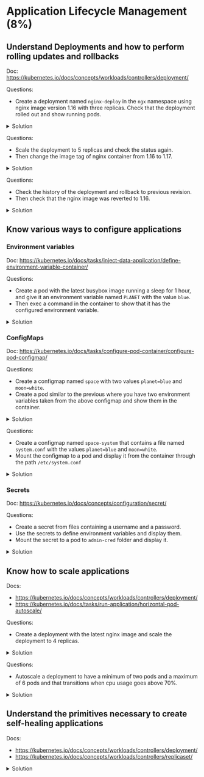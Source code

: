 # Application Lifecycle Management (8%)

## Understand Deployments and how to perform rolling updates and rollbacks

Doc: https://kubernetes.io/docs/concepts/workloads/controllers/deployment/

Questions:
- Create a deployment named `nginx-deploy` in the `ngx` namespace using nginx image version 1.16 with three replicas. Check that the deployment rolled out and show running pods.

<details><summary>Solution</summary>
<p>

```bash
# Create the template from kubectl
kubectl create deployment nginx-deploy --image=nginx:1.16 --dry-run=client -o yaml > nginx-deploy.yml

# Edit the template and add the namespace, and the replica number
emacs nginx-deploy.yml
```

The template should look like this:

```yaml
apiVersion: apps/v1
kind: Deployment
metadata:
  creationTimestamp: null
  labels:
    app: nginx
  name: nginx-deploy
  namespace: ngx
spec:
  replicas: 3
  selector:
    matchLabels:
      app: nginx
  strategy: {}
  template:
    metadata:
      creationTimestamp: null
      labels:
        app: nginx
    spec:
      containers:
      - image: nginx:1.16
        name: nginx
        resources: {}
        status: {}
```

Apply the template:

```bash
# Create the namespace first
kubectl create ns ngx
kubectl apply -f nginx-deploy.yml
```

Check that the deployment has rolled out and that it is running:

```bash
kubectl -n ngx rollout status deployment/nginx-deploy
deployment "nginx-deploy" successfully rolled out

kubectl -n ngx get deploy
NAME           READY   UP-TO-DATE   AVAILABLE   AGE
nginx-deploy   3/3     3            3           44s
```

Check the pods from the deployment:

```bash
kubectl -n ngx get pods
NAME                          READY   STATUS    RESTARTS   AGE
nginx-deploy-7ff78f74b9-8qqk2   1/1     Running   0          3m1s
nginx-deploy-7ff78f74b9-h9jcj   1/1     Running   0          3m1s
nginx-deploy-7ff78f74b9-nzhqz   1/1     Running   0          3m1s
```

</p>
</details>

Questions:
- Scale the deployment to 5 replicas and check the status again.
- Then change the image tag of nginx container from 1.16 to 1.17.

<details><summary>Solution</summary>
<p>

```bash
kubectl -n ngx scale deployment nginx-deploy --replicas=5

kubectl -n ngx rollout status deployment nginx-deploy
deployment "nginx-deploy" successfully rolled out

kubectl -n ngx get deploy
NAME           READY   UP-TO-DATE   AVAILABLE   AGE
nginx-deploy   5/5     5            5           5m32s

kubectl -n ngx get pods
NAME                          READY   STATUS    RESTARTS   AGE
nginx-deploy-7ff78f74b9-2mjcn   1/1     Running   0          71s
nginx-deploy-7ff78f74b9-8qqk2   1/1     Running   0          5m55s
nginx-deploy-7ff78f74b9-cpxrw   1/1     Running   0          71s
nginx-deploy-7ff78f74b9-h9jcj   1/1     Running   0          5m55s
nginx-deploy-7ff78f74b9-nzhqz   1/1     Running   0          5m55s

```

Change the image tag:

```bash
kubectl -n ngx edit deployment/nginx-deploy
...
    spec:
      containers:
      - image: nginx:1.17
        imagePullPolicy: IfNotPresent
...
```

Check that new replicaset was created and new pods were deployed:

```bash
kubectl -n ngx get replicaset
NAME                      DESIRED   CURRENT   READY   AGE
nginx-deploy-549f5fcb58   5         5         5       14m
nginx-deploy-7ff78f74b9   0         0         0       15m

kubectl -n ngx get pods
NAME                            READY   STATUS              RESTARTS   AGE
nginx-deploy-549f5fcb58-cpc2r   1/1     Running             0          15m
nginx-deploy-549f5fcb58-pg2lb   1/1     Running             0          15m
nginx-deploy-549f5fcb58-r9tvr   1/1     Running             0          15m
nginx-deploy-549f5fcb58-sjhjz   1/1     Running             0          15m
nginx-deploy-549f5fcb58-wdxqz   1/1     Running             0          15m

```

</p>
</details>

Questions:
- Check the history of the deployment and rollback to previous revision.
- Then check that the nginx image was reverted to 1.16.

<details><summary>Solution</summary>
<p>

```bash
kubectl -n ngx rollout history deployment nginx-deploy
kubectl -n ngx rollout undo deployment nginx-deploy

kubectl -n ngx get replicaset
NAME                      DESIRED   CURRENT   READY   AGE
nginx-deploy-549f5fcb58   0         0         0       30m
nginx-deploy-7ff78f74b9   5         5         5       30m

kubectl -n ngx get pods
NAME                            READY   STATUS    RESTARTS   AGE
nginx-deploy-7ff78f74b9-72xc8   1/1     Running   0          8m11s
nginx-deploy-7ff78f74b9-7c5wh   1/1     Running   0          8m9s
nginx-deploy-7ff78f74b9-fj5bg   1/1     Running   0          8m11s
nginx-deploy-7ff78f74b9-qcdkn   1/1     Running   0          8m11s
nginx-deploy-7ff78f74b9-xx8fm   1/1     Running   0          8m9s

kubectl -n ngx get pods nginx-deploy-7ff78f74b9-72xc8 -o jsonpath='{.spec.containers[0].image}'
nginx:1.16

```

</p>
</details>

## Know various ways to configure applications

### Environment variables

Doc: https://kubernetes.io/docs/tasks/inject-data-application/define-environment-variable-container/

Questions:
- Create a pod with the latest busybox image running a sleep for 1 hour, and give it an environment variable named `PLANET` with the value `blue`.
- Then exec a command in the container to show that it has the configured environment variable.

<details><summary>Solution</summary>
<p>

The pod yaml `envvar.yml`:

```yml
apiVersion: v1
kind: Pod
metadata:
  labels:
    run: envvar
  name: envvar
spec:
  containers:
  - image: busybox:latest
    name: envvar
	args:
	  - sleep
	  - "3600"
	env:
	- name: PLANET
	  value: "blue"
```

Run and check:

```bash
# Run the pod:
kubectl apply -f envvar.yml

# Check the env variable:
kubectl exec envvar -- env | grep PLANET
PLANET=blue
```

</p>
</details>

### ConfigMaps

Doc: https://kubernetes.io/docs/tasks/configure-pod-container/configure-pod-configmap/

Questions:
- Create a configmap named `space` with two values `planet=blue` and `moon=white`.
- Create a pod similar to the previous where you have two environment variables taken from the above configmap and show them in the container.

<details><summary>Solution</summary>
<p>

The configmap:
```bash
kubectl create configmap space --from-literal=planet=blue --from-literal=moon=white
```

The pod yaml `envvar.yml`:

```yml
kind: Pod
metadata:
  labels:
    run: envvar
  name: envvar
spec:
  containers:
  - image: busybox:latest
    name: envvar
    args:
      - sleep
      - "3600"
    env:
      - name: PLANET
        valueFrom:
          configMapKeyRef:
            name: space
            key: planet
      - name: MOON
        valueFrom:
          configMapKeyRef:
            name: space
            key: moon
```

Create pod and show variables:

```bash
kubectl apply -f envvar.yml
kubectl exec envvar -- env | grep -E "PLANET|MOON"
MOON=white
PLANET=blue
```

</p>
</details>


Questions:
- Create a configmap named `space-system` that contains a file named `system.conf` with the values `planet=blue` and `moon=white`.
- Mount the configmap to a pod and display it from the container through the path `/etc/system.conf`

<details><summary>Solution</summary>
<p>

```bash
cat << EOF > system.conf
planet=blue
moon=white
EOF

kubectl create configmap space-system --from-file=system.conf
```

The pod yaml `confvolume.conf`:

```yaml
cat confvolume.yml
apiVersion: v1
kind: Pod
metadata:
  labels:
    run: confvolume
  name: confvolume
spec:
  containers:
  - image: busybox:latest
    name: confvolume
    args:
      - sleep
      - "3600"
    volumeMounts:
      - name: system
        mountPath: /etc/system.conf
        subPath: system.conf
    resources: {}
  volumes:
  - name: system
    configMap:
      name: space-system
```

Create pod and show file:

```bash
kubectl apply -f confvolume.yml

kubectl exec confvolume -- cat /etc/system.conf
planet=blue
moon=white

```

</p>
</details>

### Secrets

Doc: https://kubernetes.io/docs/concepts/configuration/secret/

Questions:
- Create a secret from files containing a username and a password.
- Use the secrets to define environment variables and display them.
- Mount the secret to a pod to `admin-cred` folder and display it.

<details><summary>Solution</summary>
<p>

Create secret.

```bash
echo -n 'admin' > username
echo -n 'admin-pass' > password

kubectl create secret generic admin-cred --from-file=username --from-file=password
```

Use secret as environment variables.

```yaml
apiVersion: v1
kind: Pod
metadata:
  labels:
    run: secretenv
  name: secretenv
spec:
  containers:
  - image: busybox:latest
    name: secretenv
    args:
      - sleep
      - "3600"
    env:
      - name: USERNAME
        valueFrom:
          secretKeyRef:
            name: admin-cred
            key: username
      - name: PASSWORD
        valueFrom:
          secretKeyRef:
            name: admin-cred
            key: password

```

```bash
kubectl apply -f secretenv.yml

kubectl exec secretenv -- env | grep -E "USERNAME|PASSWORD"
USERNAME=admin
PASSWORD=admin-pass
```

Mount a secret to pod:

```yaml
apiVersion: v1
kind: Pod
metadata:
  labels:
    run: secretvolume
  name: secretvolume
spec:
  containers:
  - image: busybox:latest
    name: secretvolume
    args:
      - sleep
      - "3600"
    volumeMounts:
      - name: admincred
        mountPath: /etc/admin-cred
        readOnly: true
  volumes:
  - name: admincred
    secret:
      secretName: admin-cred

```

```bash
kubectl apply -f secretvolume.yml

kubectl exec secretvolume -- ls /etc/admin-cred
password
username

kubectl exec secretvolume -- cat /etc/admin-cred/username
admin

kubectl exec secretvolume -- cat /etc/admin-cred/password
admin-pass
```

</p>
</details>


## Know how to scale applications

Docs:
- https://kubernetes.io/docs/concepts/workloads/controllers/deployment/
- https://kubernetes.io/docs/tasks/run-application/horizontal-pod-autoscale/

Questions:
- Create a deployment with the latest nginx image and scale the deployment to 4 replicas.

<details><summary>Solution</summary>
<p>

```bash
kubectl create deployment scalable --image=nginx:latest
kubectl scale deployment scalable --replicas=4
kubectl get pods
NAME                        READY   STATUS    RESTARTS   AGE
scalable-5dd7b6d6f9-glrr5   1/1     Running   0          8s
scalable-5dd7b6d6f9-qt89g   1/1     Running   0          8s
scalable-5dd7b6d6f9-skc7f   1/1     Running   0          8s
scalable-5dd7b6d6f9-xzb5d   1/1     Running   0          25s

```

</p>
</details>

Questions:
- Autoscale a deployment to have a minimum of two pods and a maximum of 6 pods and that transitions when cpu usage goes above 70%.

<details><summary>Solution</summary>
<p>

In order to use Horizontal Pod Autoscaling, you need to have the metrics server installed in you cluster.

```bash
# Install metrics server
git clone https://github.com/kubernetes-sigs/metrics-server
kubectl apply -f metrics-server/deploy/kubernetes/

# Autoscale a deployment
kubectl create deployment autoscalable --image=nginx:latest
kubectl autoscale deployment autoscalable --min=2 --max=6 --cpu-percent=70
kubectl get hpa
kubectl get pods
NAME                            READY   STATUS    RESTARTS   AGE
autoscalable-6494b9665b-s8rrs   1/1     Running   0          8m16s
autoscalable-6494b9665b-vmdlt   1/1     Running   0          7m57s
```

</p>
</details>


## Understand the primitives necessary to create self-healing applications

Docs:
- https://kubernetes.io/docs/concepts/workloads/controllers/deployment/
- https://kubernetes.io/docs/concepts/workloads/controllers/replicaset/

<details><summary>Solution</summary>
<p>

A deployment uses a replicaset object to maintain the right number of desired replicas of a pod.
See section "Understand Deployments and how to perform rolling updates and rollbacks" above to see how deployments handle replicaset for updating.

</p>
</details>

